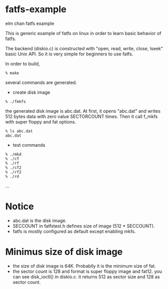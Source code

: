 # fatfs-example
elm chan fatfs example 

This is generic example of fatfs on linux in order to learn basic behavior of fatfs.

The backend (diskio.c) is constructed with "open, read, write, close, lseek" basic Unix API.
So it is very simple for beginners to use fatfs.



In order to build,

```
% make
```
several commands are generated.

- create disk image
```
% ./fmkfs     
```
the generated disk image is abc.dat. At first, it opens "abc.dat" and writes 512 bytes data with zero value SECTORCOUNT times. Then it call f_mkfs with super floppy and fat options.
```
% ls abc.dat
abc.dat
```

- test commands
```
% ./mkd
% ./cf
% ./rf
% ./cf2
% ./rf2
% ./rd
```

...

# Notice

- abc.dat is the disk image.
- SECCOUNT in fatfstest.h defines size of image (512 * SECCOUNT).
- fatfs is mostly configured as default except enabling mkfs.

# Minimus size of disk image

- the size of disk image is 64K. Probablly it is the minimum size of fat.
- the sector count is 128 and format is super floppy image and fat12.
   you can see disk_ioctl() in diskio.c. it returns 512 as sector size
   and 128 as sector count.

